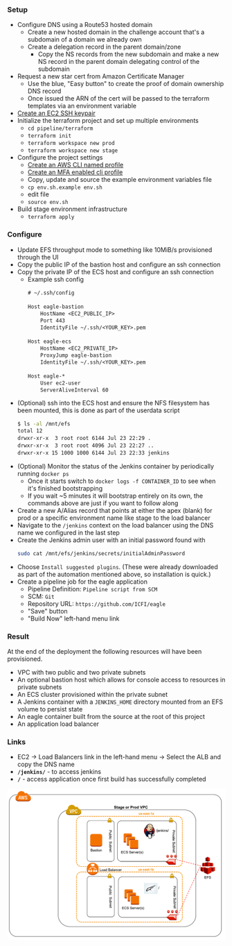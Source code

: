 
### Setup

* Configure DNS using a Route53 hosted domain
  * Create a new hosted domain in the challenge account that's a subdomain of a domain we already own
  * Create a delegation record in the parent domain/zone
    * Copy the NS records from the new subdomain and make a new NS record in the parent domain delegating control of the subdomain
* Request a new star cert from Amazon Certificate Manager
  * Use the blue, "Easy button" to create the proof of domain ownership DNS record
  * Once issued the ARN of the cert will be passed to the terraform templates via an environment variable
* [Create an EC2 SSH keypair](https://docs.aws.amazon.com/AWSEC2/latest/UserGuide/ec2-key-pairs.html)
* Initialize the terraform project and set up multiple environments
  * `cd pipeline/terraform`
  * `terraform init`
  * `terraform workspace new prod`
  * `terraform workspace new stage`
* Configure the project settings
  * [Create an AWS CLI named profile](https://docs.aws.amazon.com/cli/latest/userguide/cli-multiple-profiles.html)
  * [Create an MFA enabled cli profile](https://aws.amazon.com/premiumsupport/knowledge-center/authenticate-mfa-cli/)
  * Copy, update and source the example environment variables file
  * `cp env.sh.example env.sh`
  * edit file
  * `source env.sh`
* Build stage environment infrastructure
  * `terraform apply`

### Configure

* Update EFS throughput mode to something like 10MiB/s provisioned through the UI
* Copy the public IP of the bastion host and configure an ssh connection
* Copy the private IP of the ECS host and configure an ssh connection
  * Example ssh config
    ```
    # ~/.ssh/config
    
    Host eagle-bastion
        HostName <EC2_PUBLIC_IP>
        Port 443
        IdentityFile ~/.ssh/<YOUR_KEY>.pem
    
    Host eagle-ecs
        HostName <EC2_PRIVATE_IP>
        ProxyJump eagle-bastion
        IdentityFile ~/.ssh/<YOUR_KEY>.pem
    
    Host eagle-*
        User ec2-user
        ServerAliveInterval 60
    ```
* (Optional) ssh into the ECS host and ensure the NFS filesystem has been mounted, this is done as part of the userdata script
  ```sh
  $ ls -al /mnt/efs
  total 12
  drwxr-xr-x  3 root root 6144 Jul 23 22:29 .
  drwxr-xr-x  3 root root 4096 Jul 23 22:27 ..
  drwxr-xr-x 15 1000 1000 6144 Jul 23 22:33 jenkins
  ```
* (Optional) Monitor the status of the Jenkins container by periodically running `docker ps`
  * Once it starts switch to `docker logs -f CONTAINER_ID` to see when it's finished bootstrapping
  * If you wait ~5 minutes it will bootstrap entirely on its own, the commands above are just if you want to follow along 
* Create a new A/Alias record that points at either the apex (blank) for prod or a specific environment name like stage to the load balancer
* Navigate to the `/jenkins` context on the load balancer using the DNS name we configured in the last step
* Create the Jenkins admin user with an initial password found with
  ```sh
  sudo cat /mnt/efs/jenkins/secrets/initialAdminPassword
  ```
* Choose `Install suggested plugins`. (These were already downloaded as part of the automation mentioned above, so installation is quick.)
* Create a pipeline job for the eagle application
  * Pipeline Definition: `Pipeline script from SCM`
  * SCM: `Git`
  * Repository URL: `https://github.com/ICFI/eagle`
  * "Save" button
  * "Build Now" left-hand menu link
  
### Result

At the end of the deployment the following resources will have been provisioned.

* VPC with two public and two private subnets
* An optional bastion host which allows for console access to resources in private subnets
* An ECS cluster provisioned within the private subnet
* A Jenkins container with a `JENKINS_HOME` directory mounted from an EFS volume to persist state
* An eagle container built from the source at the root of this project
* An application load balancer

### Links
* EC2 -> Load Balancers link in the left-hand menu -> Select the ALB and copy the DNS name
* **`/jenkins/`** - to access jenkins
* **`/`** - access application once first build has successfully completed

![architecture](diagrams/architecture.png)
